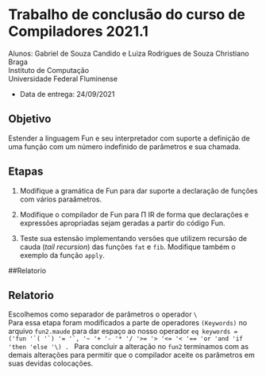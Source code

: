 # Trabalho de conclusão do curso de Compiladores 2021.1
Alunos: Gabriel de Souza Candido e Luiza Rodrigues de Souza
Christiano Braga  
Instituto de Computação  
Universidade Federal Fluminense
- Data de entrega: 24/09/2021
## Objetivo
Estender a linguagem Fun e seu interpretador com suporte a definição
de uma função com um número indefinido de parâmetros e sua chamada.
## Etapas
1. Modifique a gramática de Fun para dar suporte a declaração de
   funções com vários paraâmetros.  
   
2. Modifique o compilador de Fun para Π IR de forma que declarações e
   expressões apropriadas sejam geradas a partir do código Fun.
   
   
3. Teste sua estensão implementando versões que utilizem recursão de
   cauda (_tail recursion_) das funções ```fat``` e ```fib```. Modifique também o
   exemplo da função ```apply```.

##Relatorio    
## Relatorio    
   Escolhemos como separador de parâmetros o operador ```\```   
   Para essa etapa foram modificados a parte de operadores ```(Keywords)``` no arquivo ```fun2.maude```  para dar espaço ao nosso operador
   ```eq keywords = ('fun '`( '`) '= '`, '~ '+ '- '* '/ '>= '> '<= '< '== 'or 'and 'if 'then 'else '\) . ```
   Para concluir a alteração no ```fun2``` terminamos com as demais alterações para permitir que o compilador aceite os parâmetros em suas devidas colocações.
   
